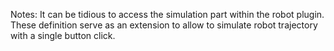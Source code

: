 Notes: It can be tidious to access the simulation part within the robot plugin. These definition serve as an extension to allow to simulate robot trajectory with a single button click.
